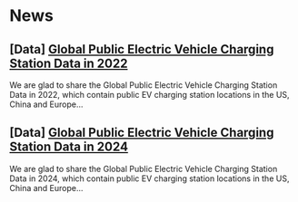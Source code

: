 # News

## [Data] [Global Public Electric Vehicle Charging Station Data in 2022](./2024-11-22) 

We are glad to share the Global Public Electric Vehicle Charging Station Data in 2022, which contain public EV charging station locations in the US, China and Europe...

<!-- ## [Paper] [The Factors Influencing the Electric Vehicle Market Share: A Comparative Study of The European Union and United States](./2024-12-9) 

A master student from the TIP Group, Ruoqing PENG, published a paper which compared the factors influencing the electric vehicle market shares in European Union and United States, based on his master dissertation... -->

## [Data] [Global Public Electric Vehicle Charging Station Data in 2024](./2025-2-26) 

We are glad to share the Global Public Electric Vehicle Charging Station Data in 2024, which contain public EV charging station locations in the US, China and Europe...